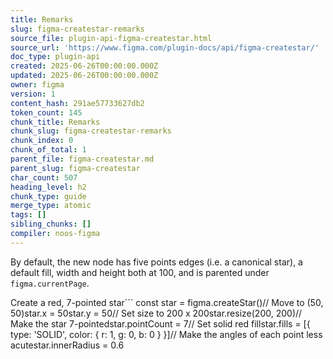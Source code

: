 ```yaml
---
title: Remarks
slug: figma-createstar-remarks
source_file: plugin-api-figma-createstar.html
source_url: 'https://www.figma.com/plugin-docs/api/figma-createstar/'
doc_type: plugin-api
created: 2025-06-26T00:00:00.000Z
updated: 2025-06-26T00:00:00.000Z
owner: figma
version: 1
content_hash: 291ae57733627db2
token_count: 145
chunk_title: Remarks
chunk_slug: figma-createstar-remarks
chunk_index: 0
chunk_of_total: 1
parent_file: figma-createstar.md
parent_slug: figma-createstar
char_count: 507
heading_level: h2
chunk_type: guide
merge_type: atomic
tags: []
sibling_chunks: []
compiler: noos-figma
---
```


By default, the new node has five points edges (i.e. a canonical star), a default fill, width and height both at 100, and is parented under `figma.currentPage`.

Create a red, 7-pointed star```
const star = figma.createStar()// Move to (50, 50)star.x = 50star.y = 50// Set size to 200 x 200star.resize(200, 200)// Make the star 7-pointedstar.pointCount = 7// Set solid red fillstar.fills = [{ type: 'SOLID', color: { r: 1, g: 0, b: 0 } }]// Make the angles of each point less acutestar.innerRadius = 0.6
```
